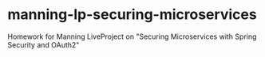 # manning-lp-securing-microservices
Homework for Manning LiveProject on "Securing Microservices with Spring Security and OAuth2"
